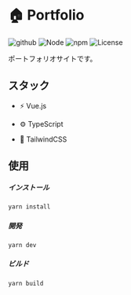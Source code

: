 # 🏠 Portfolio

![github](https://github.com/kensoz/portfolio/actions/workflows/main.yml/badge.svg)  ![Node](https://img.shields.io/badge/Node.js-v18.7.0-fb7185.svg?logo=&style=flat-square) ![npm](https://img.shields.io/badge/npm-v2.0.0-84CC16.svg?style=flat-square) ![License](https://img.shields.io/badge/License-MPL-0284C7.svg?logo=&style=flat-square)

ポートフォリオサイトです。  

## スタック

- ⚡️ Vue.js

- ⚙️ TypeScript

- 🎨 TailwindCSS

  

## 使用

##### インストール

```bash
yarn install
```

##### 開発

```bash
yarn dev
```

##### ビルド

```bash
yarn build
```

